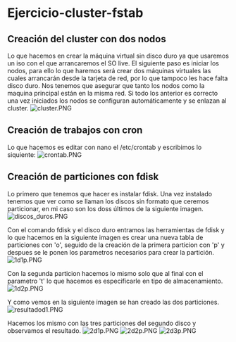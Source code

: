 # Ejercicio-cluster-fstab
## Creación del cluster con dos nodos
Lo que hacemos en crear la máquina virtual sin disco duro ya que usaremos un iso con el que arrancaremos el SO live. El siguiente paso es iniciar los nodos, para ello lo que haremos será crear dos máquinas virtuales las cuales arrancarán desde la tarjeta de red, por lo que tampoco les hace falta disco duro. Nos tenemos que asegurar que tanto los nodos como la maquina principal están en la misma red. Si todo los anterior es correcto una vez iniciados los nodos se configuran automáticamente y se enlazan al cluster.
![cluster.PNG](./cluster.PNG)

## Creación de trabajos con cron
Lo que hacemos es editar con nano el /etc/crontab y escribimos lo siquiente:
![crontab.PNG](./crontab.PNG)

## Creación de particiones con fdisk
Lo primero que tenemos que hacer es instalar fdisk. Una vez instalado tenemos que ver como se llaman los discos sin formato que ceremos particionar, en mi caso son los doss últimos de la siguiente imagen.
![discos_duros.PNG](./discos_duros.PNG)

Con el comando fdisk y el disco duro entramos las herramientas de fdisk y lo que hacemos en la siguiente imagen es crear una nueva tabla de particiones con 'o', seguido de la creación de la primera particion con 'p' y despues se le ponen los parametros necesarios para crear la partición.
![1d1p.PNG](./1d1p.PNG)

Con la segunda particion hacemos lo mismo solo que al final con el parametro 't' lo que hacemos es especificarle en tipo de almacenamiento.
![1d2p.PNG](./1d2p.PNG)

Y como vemos en la siguiente imagen se han creado las dos particiones.
![resultadod1.PNG](./resultadod1.PNG)

Hacemos los mismo con las tres particiones del segundo disco y observamos el resultado.
![2d1p.PNG](./2d1p.PNG)
![2d2p.PNG](./2d2p.PNG)
![2d3p.PNG](./2d3p.PNG)
